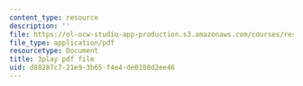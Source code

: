 ```yaml
---
content_type: resource
description: ''
file: https://ol-ocw-studio-app-production.s3.amazonaws.com/courses/res-10-001-making-science-and-engineering-pictures-a-practical-guide-to-presenting-your-work-spring-2016/d88287c721e93b65f4e4de0108d2ee46_gZ9DWdzGNqQ.pdf
file_type: application/pdf
resourcetype: Document
title: 3play pdf file
uid: d88287c7-21e9-3b65-f4e4-de0108d2ee46
---
```

